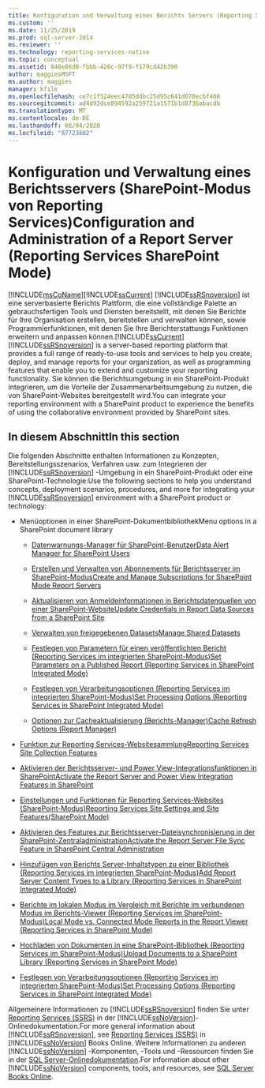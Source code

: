 ```yaml
---
title: Konfiguration und Verwaltung eines Berichts Servers (Reporting Services SharePoint-Modus) | Microsoft-Dokumentation
ms.custom: ''
ms.date: 11/25/2019
ms.prod: sql-server-2014
ms.reviewer: ''
ms.technology: reporting-services-native
ms.topic: conceptual
ms.assetid: 846e86d0-fbbb-426c-97f9-f179cd42b390
author: maggiesMSFT
ms.author: maggies
manager: kfile
ms.openlocfilehash: ce7c1f524eec4785ddbc25d95c641d070ecbf408
ms.sourcegitcommit: ad4d92dce894592a259721a1571b1d8736abacdb
ms.translationtype: MT
ms.contentlocale: de-DE
ms.lasthandoff: 08/04/2020
ms.locfileid: "87723602"
---
```

# <a name="configuration-and-administration-of-a-report-server-reporting-services-sharepoint-mode"></a><span data-ttu-id="aaf1f-102">Konfiguration und Verwaltung eines Berichtsservers (SharePoint-Modus von Reporting Services)</span><span class="sxs-lookup"><span data-stu-id="aaf1f-102">Configuration and Administration of a Report Server (Reporting Services SharePoint Mode)</span></span>
  [!INCLUDE[msCoName](../includes/msconame-md.md)]<span data-ttu-id="aaf1f-103">[!INCLUDE[ssCurrent](../includes/sscurrent-md.md)] [!INCLUDE[ssRSnoversion](../includes/ssrsnoversion-md.md)] ist eine serverbasierte Berichts Plattform, die eine vollständige Palette an gebrauchsfertigen Tools und Diensten bereitstellt, mit denen Sie Berichte für Ihre Organisation erstellen, bereitstellen und verwalten können, sowie Programmierfunktionen, mit denen Sie Ihre Berichterstattungs Funktionen erweitern und anpassen können.</span><span class="sxs-lookup"><span data-stu-id="aaf1f-103">[!INCLUDE[ssCurrent](../includes/sscurrent-md.md)] [!INCLUDE[ssRSnoversion](../includes/ssrsnoversion-md.md)] is a server-based reporting platform that provides a full range of ready-to-use tools and services to help you create, deploy, and manage reports for your organization, as well as programming features that enable you to extend and customize your reporting functionality.</span></span> <span data-ttu-id="aaf1f-104">Sie können die Berichtsumgebung in ein SharePoint-Produkt integrieren, um die Vorteile der Zusammenarbeitsumgebung zu nutzen, die von SharePoint-Websites bereitgestellt wird.</span><span class="sxs-lookup"><span data-stu-id="aaf1f-104">You can integrate your reporting environment with a SharePoint product to experience the benefits of using the collaborative environment provided by SharePoint sites.</span></span>  
  
## <a name="in-this-section"></a><span data-ttu-id="aaf1f-105">In diesem Abschnitt</span><span class="sxs-lookup"><span data-stu-id="aaf1f-105">In this section</span></span>  
 <span data-ttu-id="aaf1f-106">Die folgenden Abschnitte enthalten Informationen zu Konzepten, Bereitstellungsszenarios, Verfahren usw. zum Integrieren der [!INCLUDE[ssRSnoversion](../includes/ssrsnoversion-md.md)] -Umgebung in ein SharePoint-Produkt oder eine SharePoint-Technologie:</span><span class="sxs-lookup"><span data-stu-id="aaf1f-106">Use the following sections to help you understand concepts, deployment scenarios, procedures, and more for integrating your [!INCLUDE[ssRSnoversion](../includes/ssrsnoversion-md.md)] environment with a SharePoint product or technology:</span></span>  
  
-   <span data-ttu-id="aaf1f-107">Menüoptionen in einer SharePoint-Dokumentbibliothek</span><span class="sxs-lookup"><span data-stu-id="aaf1f-107">Menu options in a SharePoint document library</span></span>  
  
    -   [<span data-ttu-id="aaf1f-108">Datenwarnungs-Manager für SharePoint-Benutzer</span><span class="sxs-lookup"><span data-stu-id="aaf1f-108">Data Alert Manager for SharePoint Users</span></span>](../../2014/reporting-services/data-alert-manager-for-sharepoint-users.md)  
  
    -   [<span data-ttu-id="aaf1f-109">Erstellen und Verwalten von Abonnements für Berichtsserver im SharePoint-Modus</span><span class="sxs-lookup"><span data-stu-id="aaf1f-109">Create and Manage Subscriptions for SharePoint Mode Report Servers</span></span>](subscriptions/create-and-manage-subscriptions-for-sharepoint-mode-report-servers.md)  
  
    -   [<span data-ttu-id="aaf1f-110">Aktualisieren von Anmeldeinformationen in Berichtsdatenquellen von einer SharePoint-Website</span><span class="sxs-lookup"><span data-stu-id="aaf1f-110">Update Credentials in Report Data Sources from a SharePoint Site</span></span>](report-data/update-credentials-in-report-data-sources-from-a-sharepoint-site.md)  
  
    -   [<span data-ttu-id="aaf1f-111">Verwalten von freigegebenen Datasets</span><span class="sxs-lookup"><span data-stu-id="aaf1f-111">Manage Shared Datasets</span></span>](report-data/manage-shared-datasets.md)  
  
    -   [<span data-ttu-id="aaf1f-112">Festlegen von Parametern für einen veröffentlichten Bericht &#40;Reporting Services im integrierten SharePoint-Modus&#41;</span><span class="sxs-lookup"><span data-stu-id="aaf1f-112">Set Parameters on a Published Report &#40;Reporting Services in SharePoint Integrated Mode&#41;</span></span>](report-design/set-parameters-on-a-published-report-sharepoint-integrated-mode.md)  
  
    -   [<span data-ttu-id="aaf1f-113">Festlegen von Verarbeitungsoptionen &#40;Reporting Services im integrierten SharePoint-Modus&#41;</span><span class="sxs-lookup"><span data-stu-id="aaf1f-113">Set Processing Options &#40;Reporting Services in SharePoint Integrated Mode&#41;</span></span>](../../2014/reporting-services/set-processing-options-reporting-services-in-sharepoint-integrated-mode.md)  
  
    -   [<span data-ttu-id="aaf1f-114">Optionen zur Cacheaktualisierung &#40;Berichts-Manager&#41;</span><span class="sxs-lookup"><span data-stu-id="aaf1f-114">Cache Refresh Options &#40;Report Manager&#41;</span></span>](../../2014/reporting-services/cache-refresh-options-report-manager.md)  
  
-   [<span data-ttu-id="aaf1f-115">Funktion zur Reporting Services-Websitesammlung</span><span class="sxs-lookup"><span data-stu-id="aaf1f-115">Reporting Services Site Collection Features</span></span>](../../2014/reporting-services/reporting-services-site-collection-features.md)  
  
-   [<span data-ttu-id="aaf1f-116">Aktivieren der Berichtsserver- und Power View-Integrationsfunktionen in SharePoint</span><span class="sxs-lookup"><span data-stu-id="aaf1f-116">Activate the Report Server and Power View Integration Features in SharePoint</span></span>](activate-the-report-server-and-power-view-integration-features-in-sharepoint.md)  
  
-   [<span data-ttu-id="aaf1f-117">Einstellungen und Funktionen für Reporting Services-Websites &#40;SharePoint-Modus&#41;</span><span class="sxs-lookup"><span data-stu-id="aaf1f-117">Reporting Services Site Settings and Site Features&#40;SharePoint Mode&#41;</span></span>](../../2014/reporting-services/reporting-services-site-settings-and-site-features-sharepoint-mode.md)  
  
-   [<span data-ttu-id="aaf1f-118">Aktivieren des Features zur Berichtsserver-Dateisynchronisierung in der SharePoint-Zentraladministration</span><span class="sxs-lookup"><span data-stu-id="aaf1f-118">Activate the Report Server File Sync Feature in SharePoint Central Administration</span></span>](../../2014/reporting-services/activate-report-server-file-sync-feature-sharepoint-central-administration.md)  
  
-   [<span data-ttu-id="aaf1f-119">Hinzufügen von Berichts Server-Inhaltstypen zu einer Bibliothek &#40;Reporting Services im integrierten SharePoint-Modus&#41;</span><span class="sxs-lookup"><span data-stu-id="aaf1f-119">Add Report Server Content Types to a Library &#40;Reporting Services in SharePoint Integrated Mode&#41;</span></span>](../../2014/reporting-services/add-reporting-services-content-types-to-a-sharepoint-library.md)  
  
-   [<span data-ttu-id="aaf1f-120">Berichte im lokalen Modus im Vergleich mit Berichte im verbundenen Modus im Berichts-Viewer &#40;Reporting Services im SharePoint-Modus&#41;</span><span class="sxs-lookup"><span data-stu-id="aaf1f-120">Local Mode vs. Connected Mode Reports in the Report Viewer &#40;Reporting Services in SharePoint Mode&#41;</span></span>](../../2014/reporting-services/local-vs-connected-mode-report-viewer-reporting-services-sharepoint-mode.md)  
  
-   [<span data-ttu-id="aaf1f-121">Hochladen von Dokumenten in eine SharePoint-Bibliothek (Reporting Services im SharePoint-Modus)</span><span class="sxs-lookup"><span data-stu-id="aaf1f-121">Upload Documents to a SharePoint Library &#40;Reporting Services in SharePoint Mode&#41;</span></span>](../../2014/reporting-services/upload-documents-to-a-sharepoint-library-reporting-services-in-sharepoint-mode.md)  
  
-   [<span data-ttu-id="aaf1f-122">Festlegen von Verarbeitungsoptionen &#40;Reporting Services im integrierten SharePoint-Modus&#41;</span><span class="sxs-lookup"><span data-stu-id="aaf1f-122">Set Processing Options &#40;Reporting Services in SharePoint Integrated Mode&#41;</span></span>](../../2014/reporting-services/set-processing-options-reporting-services-in-sharepoint-integrated-mode.md)  
  
 <span data-ttu-id="aaf1f-123">Allgemeinere Informationen zu [!INCLUDE[ssRSnoversion](../includes/ssrsnoversion-md.md)] finden Sie unter [Reporting Services &#40;SSRS&#41;](create-deploy-and-manage-mobile-and-paginated-reports.md) in der [!INCLUDE[ssNoVersion](../includes/ssnoversion-md.md)]-Onlinedokumentation.</span><span class="sxs-lookup"><span data-stu-id="aaf1f-123">For more general information about [!INCLUDE[ssRSnoversion](../includes/ssrsnoversion-md.md)], see [Reporting Services &#40;SSRS&#41;](create-deploy-and-manage-mobile-and-paginated-reports.md) in [!INCLUDE[ssNoVersion](../includes/ssnoversion-md.md)] Books Online.</span></span> <span data-ttu-id="aaf1f-124">Weitere Informationen zu anderen [!INCLUDE[ssNoVersion](../includes/ssnoversion-md.md)] -Komponenten, -Tools und -Ressourcen finden Sie in der [SQL Server-Onlinedokumentation](../index.yml).</span><span class="sxs-lookup"><span data-stu-id="aaf1f-124">For information about other [!INCLUDE[ssNoVersion](../includes/ssnoversion-md.md)] components, tools, and resources, see [SQL Server Books Online](../index.yml).</span></span>  
  
  
